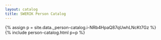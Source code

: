 ```yaml
---
layout: catalog
title: SWERIK Person Catalog
---
```

{% assign p = site.data._person-catalog.i-NRb4HpaQ87qUwhLNcKt7Gz %}
{% include person-catalog.html p=p %}

